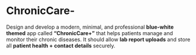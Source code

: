 # ChronicCare-
Design and develop a modern, minimal, and professional **blue-white themed** app called **“ChronicCare+”** that helps patients manage and monitor their chronic diseases. It should allow **lab report uploads** and store all **patient health + contact details** securely.
